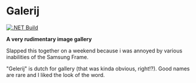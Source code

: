 # Galerij

[![.NET Build](https://github.com/codeminic/galerij/actions/workflows/dotnet.yml/badge.svg)](https://github.com/codeminic/galerij/actions/workflows/dotnet.yml)

**A very rudimentary image gallery**

Slapped this together on a weekend because i was annoyed by various inabilities of the Samsung Frame.

"Gelerij" is dutch for gallery (that was kinda obvious, right!?). Good names are rare and I liked the look of the word.


